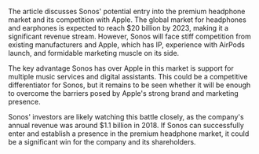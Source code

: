 The article discusses Sonos' potential entry into the premium headphone market and its competition with Apple. The global market for headphones and earphones is expected to reach $20 billion by 2023, making it a significant revenue stream. However, Sonos will face stiff competition from existing manufacturers and Apple, which has IP, experience with AirPods launch, and formidable marketing muscle on its side.

The key advantage Sonos has over Apple in this market is support for multiple music services and digital assistants. This could be a competitive differentiator for Sonos, but it remains to be seen whether it will be enough to overcome the barriers posed by Apple's strong brand and marketing presence.

Sonos' investors are likely watching this battle closely, as the company's annual revenue was around $1.1 billion in 2018. If Sonos can successfully enter and establish a presence in the premium headphone market, it could be a significant win for the company and its shareholders.